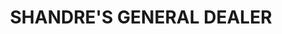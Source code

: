 ---
title: "SHANDRE'S GENERAL DEALER"
url: /port-elizabeth/shandres-general-dealer/
shop: Lebensmittel
---